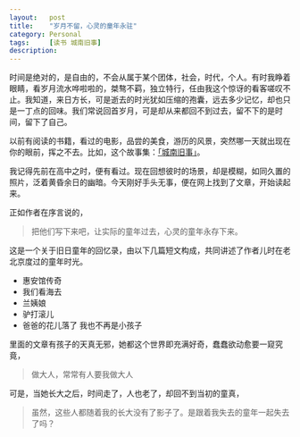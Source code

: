 ```yaml
---
layout:   post
title:    "岁月不留，心灵的童年永驻"
category: Personal 
tags:     [读书 城南旧事]
description: 
---
```


时间是绝对的，是自由的，不会从属于某个团体，社会，时代，个人。有时我睁着眼睛，看岁月流水哗啦啦的，桀骜不羁，独立特行，任由我这个惊讶的看客嗟叹不止。我知道，来日方长，可是逝去的时光犹如压缩的孢囊，远去多少记忆，却也只是一丁点的回味。我们常说回首岁月，可是却从来都回不到过去，留不下的是时间，留下了自己。

以前有阅读的书籍，看过的电影，品尝的美食，游历的风景，突然哪一天就出现在你的眼前，挥之不去。比如，这个故事集：[「城南旧事」](/cn/assets/files/林海音：城南旧事.pdf)。

我记得先前在高中之时，便有看过。现在回想彼时的场景，却是模糊，如同久置的照片，泛着黄昏余日的幽暗。今天刚好手头无事，便在网上找到了文章，开始读起来。

正如作者在序言说的，
> 把他们写下来吧，让实际的童年过去，心灵的童年永存下来。

这是一个关于旧日童年的回忆录，由以下几篇短文构成，共同讲述了作者儿时在老北京度过的童年时光。

- 惠安馆传奇
- 我们看海去
- 兰姨娘
- 驴打滚儿
- 爸爸的花儿落了 我也不再是小孩子

里面的文章有孩子的天真无邪，她都这个世界即充满好奇，蠢蠢欲动愈要一窥究竟，
> 做大人，常常有人要我做大人

可是，当她长大之后，时间走了，人也老了，却回不到当初的童真，
> 虽然，这些人都随着我的长大没有了影子了。是跟着我失去的童年一起失去了吗？
